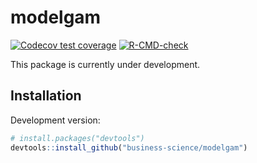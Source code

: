 
<!-- README.md is generated from README.Rmd. Please edit that file -->

# modelgam

<!-- badges: start -->

[![Codecov test
coverage](https://codecov.io/gh/business-science/modelgam/branch/master/graph/badge.svg)](https://codecov.io/gh/business-science/modelgam?branch=master)
[![R-CMD-check](https://github.com/business-science/modelgam/workflows/R-CMD-check/badge.svg)](https://github.com/business-science/modelgam/actions)
<!-- badges: end -->

This package is currently under development.

## Installation

Development version:

``` r
# install.packages("devtools")
devtools::install_github("business-science/modelgam")
```
